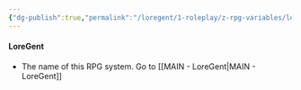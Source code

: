 ```yaml
---
{"dg-publish":true,"permalink":"/loregent/1-roleplay/z-rpg-variables/lore-gent/","noteIcon":""}
---
```


#### LoreGent
- The name of this RPG system. Go to [[MAIN - LoreGent\|MAIN - LoreGent]]